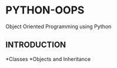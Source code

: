 # PYTHON-OOPS
Object Oriented Programming using Python


## INTRODUCTION
*Classes
*Objects and Inheritance
